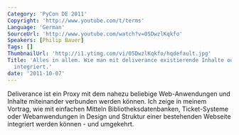 ```yaml
---
Category: 'PyCon DE 2011'
Copyright: 'http://www.youtube.com/t/terms'
Language: 'German'
SourceUrl: 'http://www.youtube.com/watch?v=05DwzlKqkfo'
Speakers: [Philip Bauer]
Tags: []
ThumbnailUrl: 'http://i1.ytimg.com/vi/05DwzlKqkfo/hqdefault.jpg'
Title: 'Alles in allem. Wie man mit deliverance existierende Inhalte oder Anwendungen
  integriert.'
date: '2011-10-07'
---
```

Deliverance ist ein Proxy mit dem nahezu beliebige Web-Anwendungen und Inhalte miteinander verbunden werden können. Ich zeige in meinem Vortrag, wie mit einfachen Mitteln Bibliotheksdatenbanken, Ticket-Systeme oder Webanwendungen in Design und Struktur einer bestehenden Webseite integriert werden können - und umgekehrt.